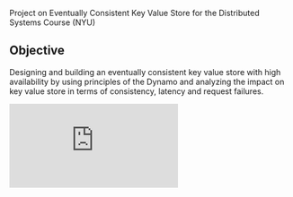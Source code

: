 Project on Eventually Consistent Key Value Store for the Distributed Systems Course (NYU)

## Objective
Designing and building an eventually consistent key value store with high availability by using principles of the Dynamo and analyzing the impact on key value store in terms of consistency, latency and request failures.

![Alt text](https://github.com/Shr2020/Distributed-System-Project/blob/main/Docs/Eventually_Consistent_kv_Poster.pdf "Eventually_Consistent_KV")
